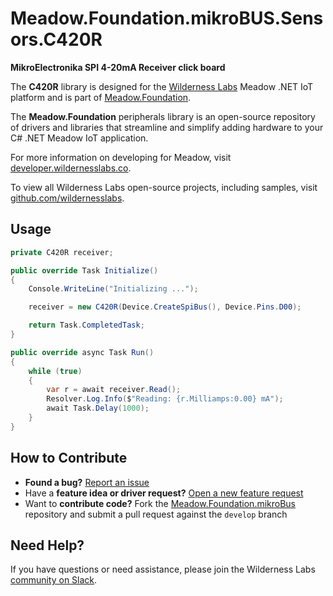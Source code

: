 # Meadow.Foundation.mikroBUS.Sensors.C420R

**MikroElectronika SPI 4-20mA Receiver click board**

The **C420R** library is designed for the [Wilderness Labs](www.wildernesslabs.co) Meadow .NET IoT platform and is part of [Meadow.Foundation](https://developer.wildernesslabs.co/Meadow/Meadow.Foundation/).

The **Meadow.Foundation** peripherals library is an open-source repository of drivers and libraries that streamline and simplify adding hardware to your C# .NET Meadow IoT application.

For more information on developing for Meadow, visit [developer.wildernesslabs.co](http://developer.wildernesslabs.co/).

To view all Wilderness Labs open-source projects, including samples, visit [github.com/wildernesslabs](https://github.com/wildernesslabs/).

## Usage

```csharp
private C420R receiver;

public override Task Initialize()
{
    Console.WriteLine("Initializing ...");

    receiver = new C420R(Device.CreateSpiBus(), Device.Pins.D00);

    return Task.CompletedTask;
}

public override async Task Run()
{
    while (true)
    {
        var r = await receiver.Read();
        Resolver.Log.Info($"Reading: {r.Milliamps:0.00} mA");
        await Task.Delay(1000);
    }
}

```
## How to Contribute

- **Found a bug?** [Report an issue](https://github.com/WildernessLabs/Meadow_Issues/issues)
- Have a **feature idea or driver request?** [Open a new feature request](https://github.com/WildernessLabs/Meadow_Issues/issues)
- Want to **contribute code?** Fork the [Meadow.Foundation.mikroBus](https://github.com/WildernessLabs/Meadow.Foundation.mikroBus) repository and submit a pull request against the `develop` branch


## Need Help?

If you have questions or need assistance, please join the Wilderness Labs [community on Slack](http://slackinvite.wildernesslabs.co/).
